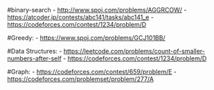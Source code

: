 #binary-search
	- http://www.spoj.com/problems/AGGRCOW/
	- https://atcoder.jp/contests/abc141/tasks/abc141_e
	- https://codeforces.com/contest/1234/problem/D

#Greedy:
	- https://www.spoj.com/problems/GCJ101BB/

#Data Structures:
	- https://leetcode.com/problems/count-of-smaller-numbers-after-self
	- https://codeforces.com/contest/1234/problem/D

#Graph:
	- https://codeforces.com/contest/659/problem/E
	- https://codeforces.com/problemset/problem/277/A